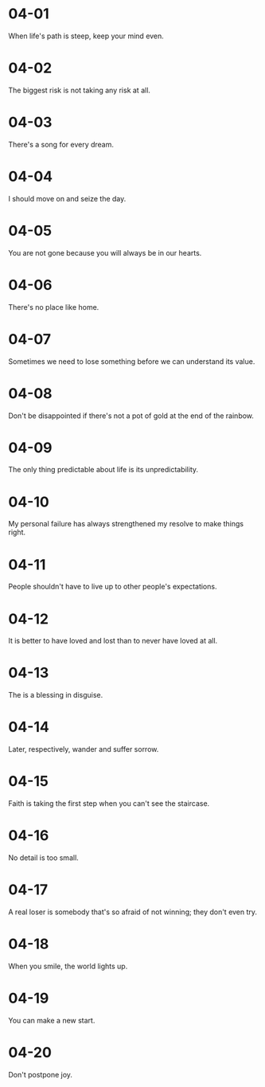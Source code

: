 # 04-01

When life's path is steep, keep your mind even.

# 04-02

The biggest risk is not taking any risk at all.

# 04-03

There's a song for every dream.

# 04-04

I should move on and seize the day.

# 04-05

You are not gone because you will always be in our hearts.

# 04-06

There's no place like home.

# 04-07

Sometimes we need to lose something before we can understand its value.

# 04-08

Don't be disappointed if there's not a pot of gold at the end of the rainbow.

# 04-09

The only thing predictable about life is its unpredictability.

# 04-10

My personal failure has always strengthened my resolve to make things right.

# 04-11

People shouldn't have to live up to other people's expectations.

# 04-12

It is better to have loved and lost than to never have loved at all.

# 04-13

The is a blessing in disguise.

# 04-14

Later, respectively, wander and suffer sorrow.

# 04-15

Faith is taking the first step when you can't see the staircase.

# 04-16

No detail is too small.

# 04-17

A real loser is somebody that's so afraid of not winning; they don't even try.

# 04-18

When you smile, the world lights up.

# 04-19

You can make a new start.

# 04-20

Don't postpone joy.
